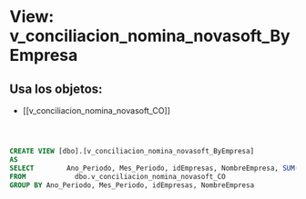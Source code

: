 # View: v_conciliacion_nomina_novasoft_ByEmpresa

## Usa los objetos:
- [[v_conciliacion_nomina_novasoft_CO]]

```sql



CREATE VIEW [dbo].[v_conciliacion_nomina_novasoft_ByEmpresa]
AS
SELECT        Ano_Periodo, Mes_Periodo, idEmpresas, NombreEmpresa, SUM(Saldo) AS Saldo
FROM            dbo.v_conciliacion_nomina_novasoft_CO
GROUP BY Ano_Periodo, Mes_Periodo, idEmpresas, NombreEmpresa

```
